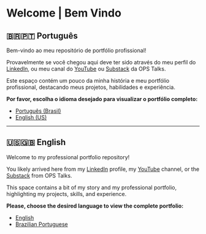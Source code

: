 # Welcome | Bem Vindo

## 🇧🇷🇵🇹 Português
Bem-vindo ao meu repositório de portfólio profissional!

Provavelmente se você chegou aqui deve ter sido através do meu perfil do [LinkedIn](https://www.linkedin.com/in/weyderfs), ou meu canal do [YouTube](https://www.youtube.com/@opstalks) ou [Substack](https://opstalksit.substack.com)  da OPS Talks.

Este espaço contém um pouco da minha história e meu portfólio profissional, destacando meus projetos, habilidades e experiência.

**Por favor, escolha o idioma desejado para visualizar o portfólio completo:**

* [Português (Brasil)](https://github.com/weyderfs/sre-portfolio/tree/pt-br)
* [English (US)](https://github.com/weyderfs/sre-portfolio/tree/tree/en-us)

---

## 🇺🇸🇬🇧 English

Welcome to my professional portfolio repository!

You likely arrived here from my [LinkedIn](https://www.linkedin.com/in/weyderfs) profile, my [YouTube](https://www.youtube.com/@opstalks) channel, or the [Substack](https://opstalksit.substack.com) from OPS Talks.

This space contains a bit of my story and my professional portfolio, highlighting my projects, skills, and experience.

**Please, choose the desired language to view the complete portfolio:**

* [English](https://github.com/weyderfs/sre-portfolio/tree/tree/en-us)
* [Brazilian Portuguese](https://github.com/weyderfs/sre-portfolio/tree/pt-br)




